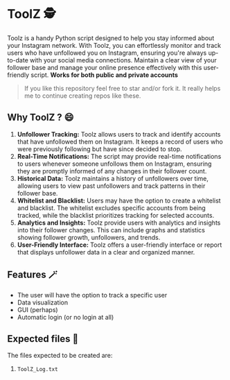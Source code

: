 # ToolZ 🕵

Toolz is a handy Python script designed to help you stay informed about your Instagram network. With Toolz, you can effortlessly monitor and track users who have unfollowed you on Instagram, ensuring you're always up-to-date with your social media connections. Maintain a clear view of your follower base and manage your online presence effectively with this user-friendly script. **Works for both public and private accounts**

> If you like this repository feel free to star and/or fork it. It really helps me to continue creating repos like these.

## Why ToolZ ? 😄
1. **Unfollower Tracking:** Toolz allows users to track and identify accounts that have unfollowed them on Instagram. It keeps a record of users who were previously following but have since decided to stop.
2. **Real-Time Notifications:** The script may provide real-time notifications to users whenever someone unfollows them on Instagram, ensuring they are promptly informed of any changes in their follower count.
3. **Historical Data:** Toolz maintains a history of unfollowers over time, allowing users to view past unfollowers and track patterns in their follower base.
4. **Whitelist and Blacklist:** Users may have the option to create a whitelist and blacklist. The whitelist excludes specific accounts from being tracked, while the blacklist prioritizes tracking for selected accounts.
5. **Analytics and Insights:** Toolz provide users with analytics and insights into their follower changes. This can include graphs and statistics showing follower growth, unfollowers, and trends.
6. **User-Friendly Interface:** Toolz offers a user-friendly interface or report that displays unfollower data in a clear and organized manner.

## Features 🪄

- The user will have the option to track a specific user
- Data visualization
- GUI (perhaps) 
- Automatic login (or no login at all)

## Expected files 📁
The files expected to be created are:
  1. `ToolZ_Log.txt`
